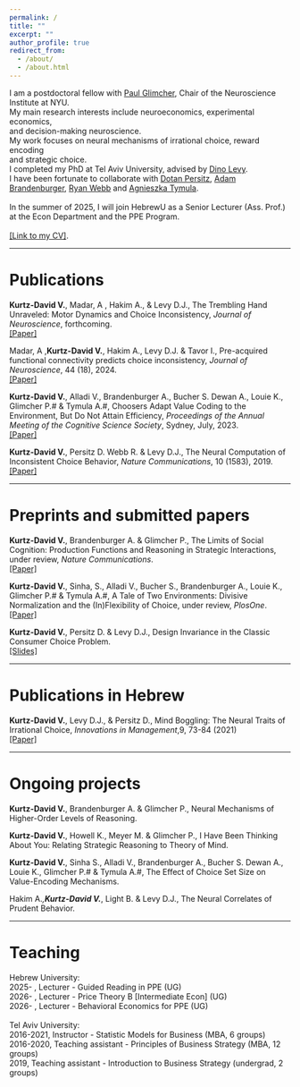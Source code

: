```yaml
---
permalink: /
title: ""
excerpt: ""
author_profile: true
redirect_from: 
  - /about/
  - /about.html
---
```

 
 I am a postdoctoral fellow with [Paul Glimcher](https://www.neuroeconomicslab.org/), Chair of the Neuroscience Institute at NYU.<br> 
 My main research interests include neuroeconomics, experimental economics,<br>
 and decision-making neuroscience. <br>
 My work focuses on neural mechanisms of irrational choice, reward encoding<br>
 and strategic choice.<br>
 I completed my PhD at Tel Aviv University, advised by [Dino Levy](https://dinolevylab.tau.ac.il).<br>
 I have been fortunate to collaborate with [Dotan Persitz](https://www.tau.ac.il/~persitzd/research.html), [Adam Brandenburger](https://www.adambrandenburger.com), [Ryan Webb](http://ryan-webb.com) 
 and [Agnieszka Tymula](https://www.tymula.com/agnieszka/).<br>
<br>
In the summer of 2025, I will join HebrewU as a Senior Lecturer (Ass. Prof.) at the Econ Department and the PPE Program.<br>
<br>
 [[Link to my CV]](files/Vered_Kurtz_CV_Apr2025.pdf). 

<hr>

Publications
======
<b>Kurtz-David V.</b>, Madar, A , Hakim A., & Levy D.J., The Trembling Hand Unraveled: Motor Dynamics and Choice Inconsistency, <i>Journal of Neuroscience</i>, forthcoming.<br> 
[[Paper]](https://doi.org/10.1101/2022.12.20.521216)<br>

Madar, A ,<b>Kurtz-David V.</b>, Hakim A., Levy D.J. & Tavor I., Pre-acquired functional connectivity predicts choice inconsistency, <i>Journal of Neuroscience</i>, 44 (18), 2024.<br> 
[[Paper]](https://doi.org/10.1523/JNEUROSCI.0453-23.2024) <br>

<b>Kurtz-David V.</b>, Alladi V., Brandenburger A., Bucher S. Dewan A., Louie K., Glimcher P.# & Tymula A.#, Choosers Adapt Value Coding to the Environment, But Do Not Attain Efficiency, <i>Proceedings of the Annual Meeting of the Cognitive Science Society</i>, Sydney, July, 2023.<br> [[Paper]](https://escholarship.org/uc/item/7cp9r5hc)<br>

<b>Kurtz-David V.</b>, Persitz D. Webb R. & Levy D.J., The Neural Computation of Inconsistent Choice Behavior, <i>Nature Communications</i>, 10 (1583), 2019. <br>
[[Paper]](https://doi.org/10.1038/s41467-019-09343-2) <br>

<hr> 

Preprints and submitted papers 
======
<b>Kurtz-David V.</b>, Brandenburger A. & Glimcher P., The Limits of Social Cognition: Production Functions and Reasoning in Strategic Interactions, under review, <i>Nature Communications</i>. <br>
[[Paper]](https://doi.org/10.31234/osf.io/sfhdk)<br>

<b>Kurtz-David V.</b>, Sinha, S., Alladi V., Bucher S., Brandenburger A., Louie K., Glimcher P.# & Tymula A.#, A Tale of Two Environments: Divisive Normalization and the (In)Flexibility of Choice, under review, <i>PlosOne</i>. <br> 
[[Paper]](https://doi.org/10.1101/2024.08.25.609561)<br>

<b>Kurtz-David V.</b>, Persitz D. & Levy D.J., Design Invariance in the Classic Consumer Choice Problem.<br>
[[Slides]](/files/KPL_slides_2024.pdf)<br>

<hr>

Publications in Hebrew
======
<b>Kurtz-David V.</b>, Levy D.J., & Persitz D., Mind Boggling: The Neural Traits of Irrational Choice, <i>Innovations in Management</i>,9, 73-84 (2021)<br> 
[[Paper]](https://coller.tau.ac.il/sites/coller.tau.ac.il/files/media_server/Recanati/management/newsletter/august2021/Levy.pdf)<br> 

<hr>
 
Ongoing projects
======
<b>Kurtz-David V.</b>, Brandenburger A. & Glimcher P., Neural Mechanisms of Higher-Order Levels of Reasoning.<br>

<b>Kurtz-David V.</b>, Howell K., Meyer M. & Glimcher P., I Have Been Thinking About You: Relating Strategic Reasoning to Theory of Mind.<br>

<b>Kurtz-David V.</b>, Sinha S., Alladi V., Brandenburger A., Bucher S. Dewan A., Louie K., Glimcher P.# & Tymula A.#, The Effect of Choice Set Size on Value-Encoding Mechanisms.<br>

Hakim A.*,<b>Kurtz-David V.*</b>, Light B. & Levy D.J., The Neural Correlates of Prudent Behavior.<br>

<hr>

Teaching
======
Hebrew University: <br>
2025- ,	  Lecturer - Guided Reading in PPE (UG) <br> 
2026- ,	  Lecturer - Price Theory B [Intermediate Econ] (UG) <br>
2026- ,	  Lecturer - Behavioral Economics for PPE (UG) <br>
<br>
Tel Aviv University:<br> 
2016-2021,	  Instructor - Statistic Models for Business (MBA, 6 groups) <br>
2016-2020,	  Teaching assistant - Principles of Business Strategy (MBA, 12 groups) <br>
2019,		    Teaching assistant - Introduction to Business Strategy (undergrad, 2 groups)


